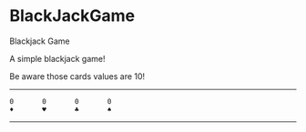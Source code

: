 # BlackJackGame
Blackjack Game

A simple blackjack game!

Be aware those cards values are 10!

  -----   -----   -----   -----
    0       0       0       0
    ♦       ♥       ♣       ♠
  -----   -----   -----   -----
